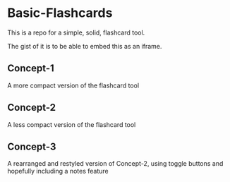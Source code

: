 # Basic-Flashcards

This is a repo for a simple, solid, flashcard tool.

The gist of it is to be able to embed this as an iframe. 

## Concept-1

A more compact version of the flashcard tool

## Concept-2

A less compact version of the flashcard tool

## Concept-3

A rearranged and restyled version of Concept-2, using toggle buttons and hopefully including a notes feature